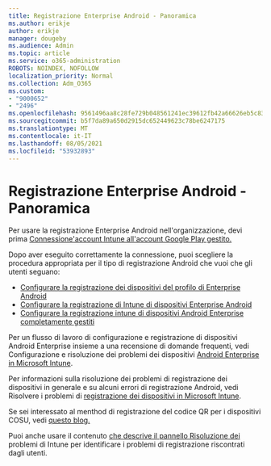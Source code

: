 ```yaml
---
title: Registrazione Enterprise Android - Panoramica
ms.author: erikje
author: erikje
manager: dougeby
ms.audience: Admin
ms.topic: article
ms.service: o365-administration
ROBOTS: NOINDEX, NOFOLLOW
localization_priority: Normal
ms.collection: Adm_O365
ms.custom:
- "9000652"
- "2496"
ms.openlocfilehash: 9561496aa8c28fe729b048561241ec39612fb42a66626eb5c83c73fdbe61d904
ms.sourcegitcommit: b5f7da89a650d2915dc652449623c78be6247175
ms.translationtype: MT
ms.contentlocale: it-IT
ms.lasthandoff: 08/05/2021
ms.locfileid: "53932893"
---
```

# <a name="android-enterprise-enrollment---overview"></a>Registrazione Enterprise Android - Panoramica

Per usare la registrazione Enterprise Android nell'organizzazione, devi prima [Connessione'account Intune all'account Google Play gestito.](https://docs.microsoft.com/intune/enrollment/connect-intune-android-enterprise) 

Dopo aver eseguito correttamente la connessione, puoi scegliere la procedura appropriata per il tipo di registrazione Android che vuoi che gli utenti seguano:

- [Configurare la registrazione dei dispositivi del profilo di Enterprise Android](https://docs.microsoft.com/intune/enrollment/android-work-profile-enroll)
- [Configurare la registrazione di Intune di dispositivi Enterprise Android](https://docs.microsoft.com/intune/enrollment/android-kiosk-enroll)
- [Configurare la registrazione intune di dispositivi Android Enterprise completamente gestiti](https://docs.microsoft.com/intune/enrollment/android-fully-managed-enroll)

Per un flusso di lavoro di configurazione e registrazione di dispositivi Android Enterprise insieme a una recensione di domande frequenti, vedi Configurazione e risoluzione dei problemi dei dispositivi [Android Enterprise in Microsoft Intune](https://support.microsoft.com/help/4476974/configuring-and-troubleshooting-android-enterprise-devices-in-intune).

Per informazioni sulla risoluzione dei problemi di registrazione dei dispositivi in generale e su alcuni errori di registrazione Android, vedi Risolvere i problemi di [registrazione dei dispositivi in Microsoft Intune](https://docs.microsoft.com/intune/enrollment/troubleshoot-device-enrollment-in-intune).

Se sei interessato al menthod di registrazione del codice QR per i dispositivi COSU, vedi [questo blog.](https://techcommunity.microsoft.com/t5/Intune-Customer-Success/COSU-Configuration-and-Enrollment-using-the-QR-code-enrollment/ba-p/280184)

Puoi anche usare il contenuto [che descrive il pannello Risoluzione dei](https://docs.microsoft.com/intune/fundamentals/help-desk-operators) problemi di Intune per identificare i problemi di registrazione riscontrati dagli utenti.